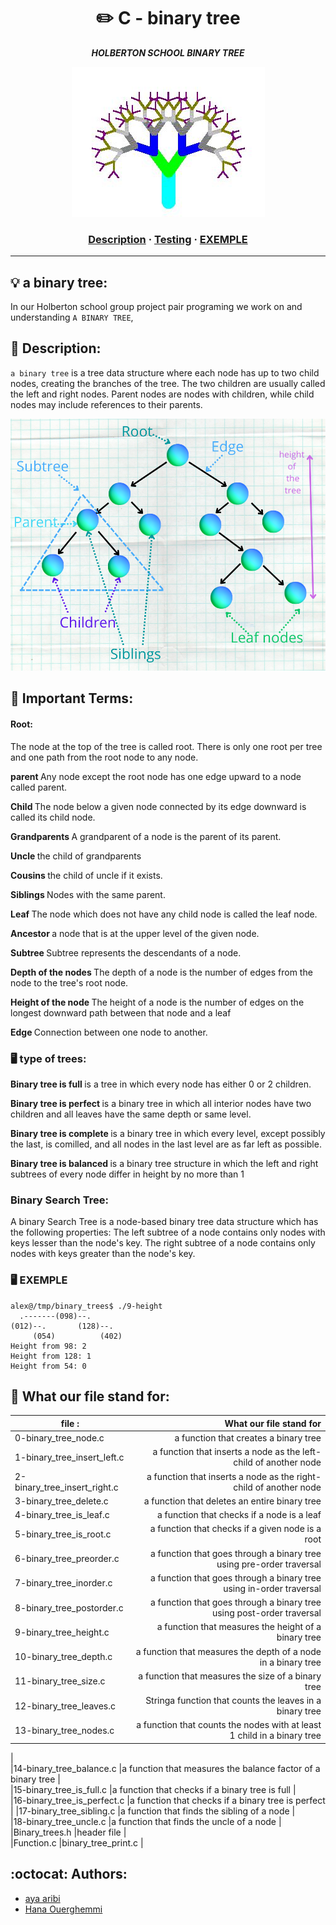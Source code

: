<h1 align="center">
	✏️ C - binary tree
</h1>
<p align="center">
	<b><i>HOLBERTON SCHOOL BINARY TREE</i></b><br>
</p>
<p align="center">
	<img ="binary tree" src="binary_tree.jpeg"/>

</p>
<h3 align="center">
	<a href="#Description">Description</a>
	<span> · </span>
	<a href="#Compilation-and-testing">Testing</a>
	<span> · </span>
	<a href="#EXEMPLE">EXEMPLE</a>

</h3>

---

## 💡 a binary tree:
In our Holberton school group project pair programing we work on and understanding `A BINARY TREE`,

## 📝 Description: 

`a binary tree`  is a tree data structure where each node has up to two child nodes, creating the branches of the tree. The two children are usually called the left and right nodes. Parent nodes are nodes with children, while child nodes may include references to their parents.
<p algin="center">
	<img ="binary tree" src="Subtree.png"/>
</p>


## 📝 Important Terms:
 
#### Root:
The node at the top of the tree is called root. There is only one root per tree and one path from the root node to any node.

<strong> parent  </strong> Any node except the root node has one edge upward to a node called parent.

<p> 
<strong> Child </strong> The node below a given node connected by its edge downward is called its child node.
</p>
<p> 
<strong> Grandparents  </strong> A grandparent of a node is the parent of its parent.
</p>
<p> 
<strong> Uncle </strong> the child of grandparents
</p>
<p> 
<strong> Cousins </strong> the child of uncle if it exists.
</p>
<p> 
<strong> Siblings </strong> Nodes with the same parent.
</p>
<p> 
<strong> Leaf </strong> The node which does not have any child node is called the leaf node.
</p>
<p> 
<strong> Ancestor </strong> a node that is at the upper level of the given node.
</p>
<p> 
<strong> Subtree </strong> Subtree represents the descendants of a node.
</p>
<p> 
<strong> Depth of the nodes </strong> The depth of a node is the number of edges from the node to the tree's root node.
</p>
<p> 
<strong> Height of the node </strong> The height of a node is the number of edges on the longest downward path between that node and a leaf
</p>
<p> 
<strong> Edge </strong> Connection between one node to another.
</p>

### 🖥 type of trees:
<p> 
<strong> Binary tree is full </strong> is a tree in which every node has either 0 or 2 children.
</p>
<p> 
<strong> Binary tree is perfect </strong> is a binary tree in which all interior nodes have two children and all leaves have the same depth or same level.
</p>
<p> 
<strong> Binary tree is complete </strong> is a binary tree in which every level, except possibly the last, is comilled, and all nodes in the last level are as far left as possible.
</p>
<p> 
<strong> Binary tree is balanced </strong> is a binary tree structure in which the left and right subtrees of every node differ in height by no more than 1
</p>

### Binary Search Tree: 
A binary Search Tree is a node-based binary tree data structure which has the following properties: The left subtree of a node contains only nodes with keys lesser than the node's key. The right subtree of a node contains only nodes with keys greater than the node's key.

### 🖥 EXEMPLE
```
alex@/tmp/binary_trees$ ./9-height 
  .-------(098)--.
(012)--.       (128)--.
     (054)          (402)
Height from 98: 2
Height from 128: 1
Height from 54: 0
```
## 📂  What our file stand for:

| file                       :|  What our file stand for		        	    |
|---------------------------- |----------------------------------------------:  |
|0-binary_tree_node.c         |a function that creates a binary tree            |
|1-binary_tree_insert_left.c  |a function that inserts a node as the left-child of another node	   |		                                                                             
|2-binary_tree_insert_right.c | a function that inserts a node as the right-child of another node  |	                                        
|3-binary_tree_delete.c		  |	a function that deletes an entire binary tree		               |
|4-binary_tree_is_leaf.c	  | a function that checks if a node is a leaf	                       |                    
|5-binary_tree_is_root.c	  |a function that checks if a given node is a root				       |
|6-binary_tree_preorder.c	  |a function that goes through a binary tree using pre-order traversal|
|7-binary_tree_inorder.c	  |a function that goes through a binary tree using in-order traversal  |
|8-binary_tree_postorder.c	  |a function that goes through a binary tree using post-order traversal|	
|9-binary_tree_height.c		  |a function that measures the height of a binary tree|
|10-binary_tree_depth.c		  |a function that measures the depth of a node in a binary tree		  |	
|11-binary_tree_size.c		  |a function that measures the size of a binary tree					  |	
|12-binary_tree_leaves.c 	  |Stringa function that counts the leaves in a binary tree				  |
|13-binary_tree_nodes.c		  |a function that counts the nodes with at least 1 child in a binary tree|		
|	
|14-binary_tree_balance.c	  |a function that measures the balance factor of a binary tree			  |				
|15-binary_tree_is_full.c	  |a function that checks if a binary tree is full                   	  |	    
|16-binary_tree_is_perfect.c  |a function that checks if a binary tree is perfect					  | 
|17-binary_tree_sibling.c     |a function that finds the sibling of a node			                  |		
|18-binary_tree_uncle.c       |a function that finds the uncle of a node		                      |    		
|Binary_trees.h		          |header file                                                            |				
|Function.c		              |binary_tree_print.c 			                                          |     		
 
## :octocat: Authors:
* [aya aribi](https://github.com/ayaaribi123)
* [Hana Ouerghemmi](https://github.com/HanaOuerghemmi)
 
